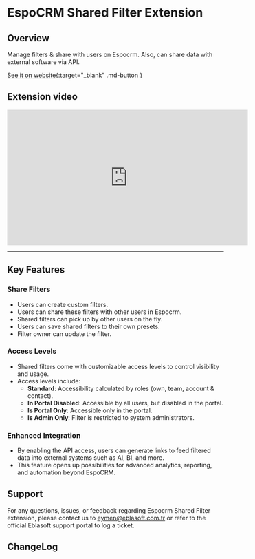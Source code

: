 # EspoCRM Shared Filter Extension <a href="https://www.eblasoft.com.tr/espocrm-extension-page/espocrm-shared-filter" target="_blank" id="ext-version" data-id="65f1ab569c0f22833"></a>

## Overview
Manage filters & share with users on Espocrm. Also, can share data with external software via API.

[See it on website](https://www.eblasoft.com.tr/espocrm-extension-page/espocrm-shared-filter){:target="_blank" .md-button }

## Extension video
<iframe width="560" height="315" src="https://www.youtube.com/embed/n7S4V7DdW-8?si=AHFPXmzNcPKR_Y2C" title="Eblasoft | Espocrm Shared Filter" frameborder="0" allow="accelerometer; autoplay; clipboard-write; encrypted-media; gyroscope; picture-in-picture; web-share" referrerpolicy="strict-origin-when-cross-origin" allowfullscreen></iframe>

---

## Key Features

### Share Filters
- Users can create custom filters.
- Users can share these filters with other users in Espocrm.
- Shared filters can pick up by other users on the fly.
- Users can save shared filters to their own presets.
- Filter owner can update the filter.

### Access Levels
- Shared filters come with customizable access levels to control visibility and usage.
- Access levels include:
    - **Standard**: Accessibility calculated by roles (own, team, account & contact).
    - **In Portal Disabled**: Accessible by all users, but disabled in the portal.
    - **Is Portal Only**: Accessible only in the portal.
    - **Is Admin Only**: Filter is restricted to system administrators.

### Enhanced Integration
- By enabling the API access, users can generate links to feed filtered data into external systems such as AI, BI, and more.
- This feature opens up possibilities for advanced analytics, reporting, and automation beyond EspoCRM.

## Support
For any questions, issues, or feedback regarding Espocrm Shared Filter extension, please contact us to eymen@eblasoft.com.tr or refer to the official Eblasoft support portal to log a ticket.

## ChangeLog

<div class="change-log-wrapper" data-id="65f1ab569c0f22833"></div>
